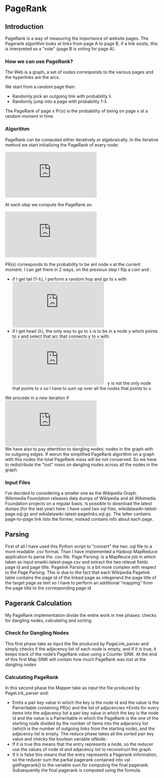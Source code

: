 # PageRank

## Introduction
PageRank is a way of measuring the importance of website pages. The Pagerank algorithm looks at links from page A to page B, if a link exists, this is interpreted as a "vote" (page B is voting for page A). 

### How we can use PageRank?
The Web is a graph, a set of nodes corresponds to the various pages and the hyperlinks are the arcs.

We start from a random page then:
* Randomly pick an outgoing link with probability λ
* Randomly jump into a page with probability 1-λ

The PageRank of page x Pr(x) is the probability of being on page x at a random moment in time.

### Algorithm
PageRank can be computed either iteratively or algebraically. In the iterative method we start initializing the PageRank of every node:

![](http://latex.codecogs.com/gif.latex?PR%28x%29%3D%5Cfrac%7B1%7D%7BN%7D%5Cquad%20%5Cforall%20x%20%5Cquad%20N%3Anumber%5C%2Cof%5C%2Cnodes%5C%2Cin%5C%2Cthe%5C%2Cgraph)

At each step we compute the PageRank as:

![](http://latex.codecogs.com/gif.latex?PR%28x%29%3D%5Cfrac%7B1-%5Clambda%7D%7BN%7D&plus;%5Clambda%20%5Csum_%7By%20%5Crightarrow%20x%7D%5Cfrac%7BPr%28y%29%7D%7Bout%28y%29%7D%5Cquad%5Cforall%20x)

PR(x) corresponds to the probability to be ant node x at the current moment. I can get there in 2 ways, on the previous step I flip a coin and :

* if I get tail (1-λ), I perform a random hop and go to x with  ![](http://latex.codecogs.com/gif.latex?Pr%3D%5Cfrac%7B1%7D%7BN%7D)
* if I get head (λ), the only way to go to x is to be in a node y which points to x and select that arc that connects y to x with ![](http://latex.codecogs.com/gif.latex?Pr%3D%5Cfrac%7B1%7D%7Bnumber%5C%2Cof%5C%2Coutgoing%5C%2Clinks%7D%5Cquad)
&nbsp; y is not the only node that points to x so I have to sum up over all the nodes that points to x.

We procede in a new iteration if &nbsp; ![](http://latex.codecogs.com/gif.latex?%5Cleft%20%7CPR%28t&plus;1%29-PR%28t%29%20%5Cright%20%7C%3C%20%5Cepsilon)<br/>
We have also to pay attenttion to dangling nodes: nodes in the graph with no outgoing edges.
If werun the simplified PageRank algorithm on a graph with this nodes the total PageRank mass will be not conserved. So we have to redistribute the
"lost" mass on dangling nodes across all the nodes in the graph.
### Input Files
I’ve decided to considering a smaller one as the Wikipedia Graph. Wikimedia Foundation releases data
dumps of Wikipedia and all Wikimedia Foundation projects on a regular basis. Is possible to download the latest dumps
(for the last year) here. I have used two sql files, wikidatawiki-latest-page.sql.gz and wikidatawiki-latest-pagelinks.sql.gz.
The latter contains page-to-page link lists the former, instead contains info about each page.
## Parsing
First of all I have used this Python script to "convert" the two .sql file to a more readable .csv format. Than I have
implemented a Hadoop MapReduce application to parse the .csv file.
Page Parsing: is a MapReuce job in which taken as input enwiki-latest-page.csv and extract the two relevat fields page id
and page title.
Pagelink Parsing: is a bit more complex with respect to the Page Parsing. This is due to the fact that each Wikipedia
Pagelink table contains the page id of the linked page as integerand the page title of the target page as text so I have to
perform an additional "mapping" from the page title to the corresponding page id
## Pagerank Calculation
My PageRank implementation divide the entire work in tree phases: checks for dangling nodes, calculating and sorting.
### Check for Dangling Nodes
This first phase take as input the file produced by PageLink_parser and simply checks if the adjacency list of each node is
empty, and if it is true, it keeps track of the node’s PageRank value using a Counter SINK. At the end of this first Map
SINK will contain how much PageRank was lost at the dangling nodes
### Calculating PageRank
In this second phase the Mapper take as input the file produced by PageLink_parser and:
* Emits a pair key value in which the key is the node id and the value is the Pairwritable containing PR(x) and the
list of adjacencies
*Emits for every items into the adjacency list a pair key value in which the key is the node id and the value is a
Pairwritable in which the PageRank is the one of the starting node divided by the number of items into the
adjacency list (which is the number of outgoing links from the starting node), and the adjacency list is empty.
The reduce phase takes all the sorted pair key value and checks the boolean variable isNode:
* If it is true this means that the entry represents a node, so the reducer use the values of node id and adjacency
list to reconstruct the graph.
* If it is false this means that the entry represents a Pagerank information, so the reducer sum the partial pagerank
contained into val . getPagerank() to the variable sum for computing the final pagerank.
Subsequently the final pagerank is computed using the formula.

